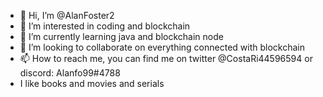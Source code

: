 - 👋 Hi, I’m @AlanFoster2
- 👀 I’m interested in coding and blockchain
- 🌱 I’m currently learning java and blockchain node
- 💞️ I’m looking to collaborate on everything connected with blockchain
- 📫 How to reach me, you can find me on twitter @CostaRi44596594 or discord: Alanfo99#4788
-   I like books and movies and serials
<!---
AlanFoster2/AlanFoster2 is a ✨ special ✨ repository because its `README.md` (this file) appears on your GitHub profile.
You can click the Preview link to take a look at your changes.
--->
